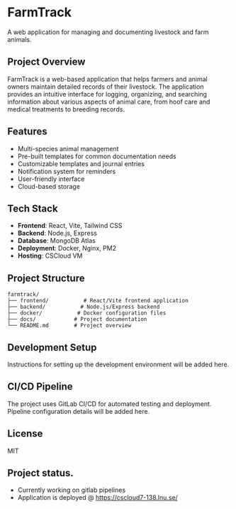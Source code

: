 # FarmTrack

A web application for managing and documenting livestock and farm animals.

## Project Overview

FarmTrack is a web-based application that helps farmers and animal owners maintain detailed records of their livestock. The application provides an intuitive interface for logging, organizing, and searching information about various aspects of animal care, from hoof care and medical treatments to breeding records.

## Features

- Multi-species animal management
- Pre-built templates for common documentation needs
- Customizable templates and journal entries
- Notification system for reminders
- User-friendly interface
- Cloud-based storage

## Tech Stack

- **Frontend**: React, Vite, Tailwind CSS
- **Backend**: Node.js, Express
- **Database**: MongoDB Atlas
- **Deployment**: Docker, Nginx, PM2
- **Hosting**: CSCloud VM

## Project Structure

```
farmtrack/
├── frontend/           # React/Vite frontend application
├── backend/           # Node.js/Express backend
├── docker/           # Docker configuration files
├── docs/            # Project documentation
└── README.md        # Project overview
```

## Development Setup

Instructions for setting up the development environment will be added here.

## CI/CD Pipeline

The project uses GitLab CI/CD for automated testing and deployment. Pipeline configuration details will be added here.

## License
MIT

## Project status.
- Currently working on gitlab pipelines
- Application is deployed @ https://cscloud7-138.lnu.se/ 